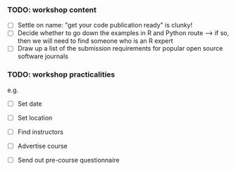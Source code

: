 
### TODO: workshop content

- [ ] Settle on name: "get your code publication ready" is clunky!
- [ ] Decide whether to go down the examples in R and Python route --> if so, then we will need to find someone who is an R expert
- [ ] Draw up a list of the submission requirements for popular open source software journals

### TODO: workshop practicalities

e.g.

- [ ] Set date
- [ ] Set location
- [ ] Find instructors

- [ ] Advertise course
- [ ] Send out pre-course questionnaire
